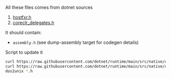 All these files comes from dotnet sources
1. [hostfxr.h](https://github.com/dotnet/runtime/blob/main/src/native/corehost/hostfxr.h)
2. [coreclr_delegates.h](https://github.com/dotnet/runtime/blob/main/src/native/corehost/coreclr_delegates.h)

It should contain:
- `assembly.h` (see dump-assembly target for codegen details)

Script to update it
```bash
curl https://raw.githubusercontent.com/dotnet/runtime/main/src/native/corehost/coreclr_delegates.h > coreclr_delegates.h
curl https://raw.githubusercontent.com/dotnet/runtime/main/src/native/corehost/hostfxr.h > hostfxr.h
dos2unix *.h
```

